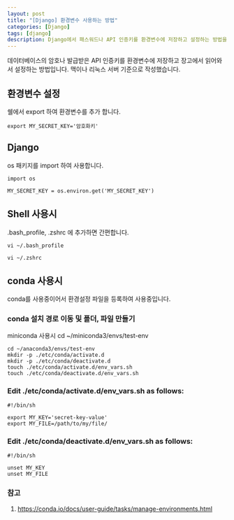 ```yaml
---
layout: post
title: "[Django] 환경변수 사용하는 방법"
categories: [Django]
tags: [django]
description: Django에서 패스워드나 API 인증키를 환경변수에 저장하고 설정하는 방법을 알아 봅니다.
---
```

<!-- 
환경변수 사용하는 방법
=====
 -->

데이터베이스의 암호나 발급받은 API 인증키를 환경변수에 저장하고 장고에서 읽어와서 설정하는 방법입니다.
맥이나 리눅스 서버 기준으로 작성했습니다.

## 환경변수 설정
쉘에서 export 하여 환경변수를 추가 합니다.
```
export MY_SECRET_KEY='암호화키'
```

## Django
os 패키지를 import 하여 사용합니다.
```
import os

MY_SECRET_KEY = os.environ.get('MY_SECRET_KEY')
```

## Shell 사용시
.bash_profile, .zshrc 에 추가하면 간편합니다.
```
vi ~/.bash_profile

vi ~/.zshrc
```

## conda 사용시
conda를 사용중이어서 환경설정 파일을 등록하여 사용중입니다.

### conda 설치 경로 이동 및 폴더, 파일 만들기
miniconda 사용시 cd ~/miniconda3/envs/test-env
```
cd ~/anaconda3/envs/test-env
mkdir -p ./etc/conda/activate.d
mkdir -p ./etc/conda/deactivate.d
touch ./etc/conda/activate.d/env_vars.sh
touch ./etc/conda/deactivate.d/env_vars.sh
```

### Edit ./etc/conda/activate.d/env_vars.sh as follows:
```
#!/bin/sh

export MY_KEY='secret-key-value'
export MY_FILE=/path/to/my/file/
```

###  Edit ./etc/conda/deactivate.d/env_vars.sh as follows:
```
#!/bin/sh

unset MY_KEY
unset MY_FILE
```



### 참고
1. https://conda.io/docs/user-guide/tasks/manage-environments.html
